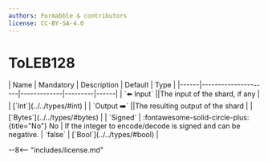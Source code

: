 ```yaml
---
authors: Formabble & contributors
license: CC-BY-SA-4.0
---
```



# ToLEB128

<div class="sh-parameters" markdown="1">
| Name | Mandatory | Description | Default | Type |
|------|---------------------|-------------|---------|------|
| `⬅️ Input` ||The input of the shard, if any | | [`Int`](../../types/#int) |
| `Output ➡️` ||The resulting output of the shard | | [`Bytes`](../../types/#bytes) |
| `Signed` | :fontawesome-solid-circle-plus:{title="No"} No  | If the integer to encode/decode is signed and can be negative. | `false` | [`Bool`](../../types/#bool) |

</div>



--8<-- "includes/license.md"

